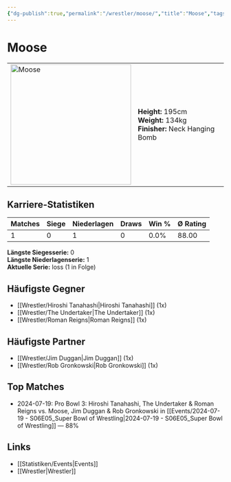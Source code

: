 ```yaml
---
{"dg-publish":true,"permalink":"/wrestler/moose/","title":"Moose","tags":["wrestler"],"noteIcon":""}
---
```



# Moose

<table>
        <tr>
        <td><img src="https://github.com/CptSpaulding1980/choke-slam-wrestling/releases/download/images/Moose.png" width="280" alt="Moose"></td>
        <td>
        <b>Height:</b> 195cm<br>
        <b>Weight:</b> 134kg<br>
        <b>Finisher:</b> Neck Hanging Bomb<br>
        </td>
        </tr>
        </table>
        
## Karriere-Statistiken

| Matches | Siege | Niederlagen | Draws | Win % | Ø Rating |
|---------|-------|-------------|-------|-------|-----------|
| 1 | 0 | 1 | 0 | 0.0% | 88.00 |

**Längste Siegesserie:** 0<br>**Längste Niederlagenserie:** 1<br>**Aktuelle Serie:** loss (1 in Folge)


## Häufigste Gegner
- [[Wrestler/Hiroshi Tanahashi\|Hiroshi Tanahashi]] (1x)
- [[Wrestler/The Undertaker\|The Undertaker]] (1x)
- [[Wrestler/Roman Reigns\|Roman Reigns]] (1x)

## Häufigste Partner
- [[Wrestler/Jim Duggan\|Jim Duggan]] (1x)
- [[Wrestler/Rob Gronkowski\|Rob Gronkowski]] (1x)

## Top Matches
- 2024-07-19: Pro Bowl 3: Hiroshi Tanahashi, The Undertaker & Roman Reigns vs. Moose, Jim Duggan & Rob Gronkowski in [[Events/2024-07-19 - S06E05_Super Bowl of Wrestling\|2024-07-19 - S06E05_Super Bowl of Wrestling]] — 88%

## Links
- [[Statistiken/Events\|Events]]
- [[Wrestler\|Wrestler]]
